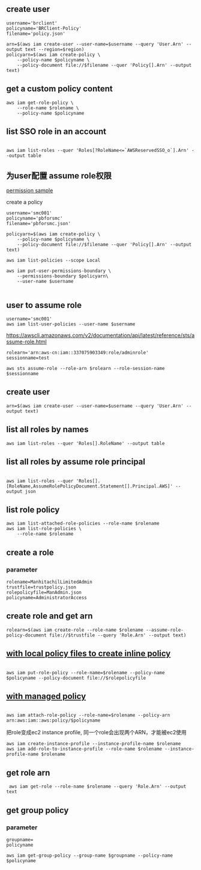 ## create user

```
username='brclient'
policyname='BRClient-Policy'
filename='policy.json'
```
```
arn=$(aws iam create-user --user-name=$username --query 'User.Arn' --output text --region=$region)
policyarn=$(aws iam create-policy \    
    --policy-name $policyname \       
    --policy-document file://$filename --quer 'Policy[].Arn' --output text)
```


## get a custom policy content
```
aws iam get-role-policy \
    --role-name $rolename \
    --policy-name $policyname

```
## list SSO role in an account
```

aws iam list-roles --quer 'Roles[?RoleName<=`AWSReservedSSO_o`].Arn' --output table
```
## 为user配置 assume role权限
[permission sample](assume-role.json)


create a policy
```
username='smc001'
policyname='pbforsmc'
filename='pbforsmc.json'
```
```
policyarn=$(aws iam create-policy \    
    --policy-name $policyname \       
    --policy-document file://$filename --quer 'Policy[].Arn' --output text)
```
```
aws iam list-policies --scope Local 
```
```
aws iam put-user-permissions-boundary \
    --permissions-boundary $policyarn\
    --user-name $username


```
## user to assume role
```
username='smc001'
aws iam list-user-policies --user-name $username
```
https://awscli.amazonaws.com/v2/documentation/api/latest/reference/sts/assume-role.html
```
rolearn='arn:aws-cn:iam::337075903349:role/adminrole'
sessionname=test
```

```
aws sts assume-role --role-arn $rolearn --role-session-name $sessionname
```


## create user
```
arn=$(aws iam create-user --user-name=$username --query 'User.Arn' --output text)
```
## list all roles by names

```
aws iam list-roles --quer 'Roles[].RoleName' --output table
```
## list all roles by assume role principal
```

aws iam list-roles --quer 'Roles[].[RoleName,AssumeRolePolicyDocument.Statement[].Principal.AWS]' --output json
```
## list role policy
```
aws iam list-attached-role-policies --role-name $rolename
aws iam list-role-policies \
    --role-name $rolename
```
## create a role 
### parameter
```
rolename=ManhitachilLimitedAdmin
trustfile=trustpolicy.json
rolepolicyfile=ManAdmin.json
policyname=AdministratorAccess
```
##  create role and get arn
```
rolearn=$(aws iam create-role --role-name $rolename --assume-role-policy-document file://$trustfile --query 'Role.Arn' --output text)
```
## [with local policy files to create inline policy](https://docs.aws.amazon.com/cli/latest/reference/iam/put-role-policy.html)

```

aws iam put-role-policy --role-name=$rolename --policy-name $policyname --policy-document file://$rolepolicyfile
```
## [with managed policy](https://docs.aws.amazon.com/cli/latest/reference/iam/attach-role-policy.html)

```

aws iam attach-role-policy --role-name=$rolename --policy-arn arn:aws:iam::aws:policy/$policyname
```
把role变成ec2 instance profile, 同一个role会出现两个ARN，才能被ec2使用
```
aws iam create-instance-profile --instance-profile-name $rolename
aws iam add-role-to-instance-profile --role-name $rolename --instance-profile-name $rolename
```
## get role arn
```
 aws iam get-role --role-name $rolename --query 'Role.Arn' --output text
```
## get group policy
### parameter
```
groupname=
policyname
```

```
aws iam get-group-policy --group-name $groupname --policy-name $policyname
```
